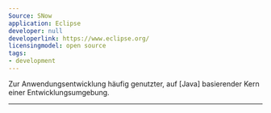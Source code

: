 ```yaml
---
Source: SNow
application: Eclipse
developer: null
developerlink: https://www.eclipse.org/
licensingmodel: open source
tags:
- development
---
```

Zur Anwendungsentwicklung häufig genutzter, auf [Java] basierender Kern einer Entwicklungsumgebung.

---
